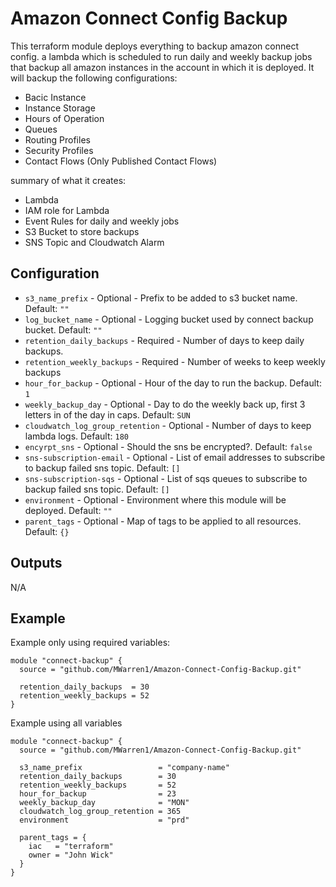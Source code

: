 # Amazon Connect Config Backup

This terraform module deploys everything to backup amazon connect config. a lambda which is scheduled to run daily and weekly backup jobs that backup all amazon instances in the account in which it is deployed. It will backup the following configurations:

- Bacic Instance
- Instance Storage
- Hours of Operation
- Queues
- Routing Profiles
- Security Profiles
- Contact Flows (Only Published Contact Flows)

summary of what it creates:

- Lambda
- IAM role for Lambda
- Event Rules for daily and weekly jobs  
- S3 Bucket to store backups
- SNS Topic and Cloudwatch Alarm

## Configuration

- `s3_name_prefix` - Optional - Prefix to be added to s3 bucket name. Default: `""`
- `log_bucket_name` - Optional - Logging bucket used by connect backup bucket. Default: `""`
- `retention_daily_backups` - Required - Number of days to keep daily backups.
- `retention_weekly_backups` - Required - Number of weeks to keep weekly backups
- `hour_for_backup` - Optional - Hour of the day to run the backup. Default: `1`
- `weekly_backup_day` - Optional - Day to do the weekly back up, first 3 letters in of the day in caps. Default: `SUN`
- `cloudwatch_log_group_retention` - Optional - Number of days to keep lambda logs. Default: `180`
- `encyrpt_sns` - Optional - Should the sns be encrypted?. Default: `false`
- `sns-subscription-email` - Optional - List of email addresses to subscribe to backup failed sns topic. Default: `[]`
- `sns-subscription-sqs` - Optional - List of sqs queues to subscribe to backup failed sns topic. Default: `[]`
- `environment` - Optional - Environment where this module will be deployed. Default: `""`
- `parent_tags` - Optional - Map of tags to be applied to all resources. Default: `{}`

## Outputs

N/A

## Example
Example only using required variables:
```
module "connect-backup" {
  source = "github.com/MWarren1/Amazon-Connect-Config-Backup.git"

  retention_daily_backups  = 30
  retention_weekly_backups = 52
}
```

Example using all variables
```
module "connect-backup" {
  source = "github.com/MWarren1/Amazon-Connect-Config-Backup.git"

  s3_name_prefix                 = "company-name"
  retention_daily_backups        = 30
  retention_weekly_backups       = 52
  hour_for_backup                = 23
  weekly_backup_day              = "MON"
  cloudwatch_log_group_retention = 365
  environment                    = "prd"
  
  parent_tags = {
    iac   = "terraform"
    owner = "John Wick"
  }
}
```